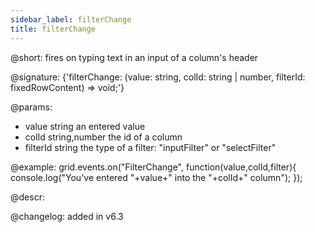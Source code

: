```yaml
---
sidebar_label: filterChange
title: filterChange
---          
```


@short: fires on typing text in an input of a column's header

@signature: {'filterChange: (value: string, colId: string | number, filterId: fixedRowContent) => void;'}

@params:
- value		string		an entered value
- colId		string,number		the id of a column
- filterId	string				the type of a filter: "inputFilter" or "selectFilter"

@example:
grid.events.on("FilterChange", function(value,colId,filter){
    console.log("You've entered "+value+" into the "+colId+" column");
});


@descr:

@changelog: added in v6.3

